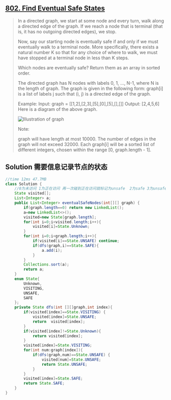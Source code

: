 ## [802. Find Eventual Safe States](https://leetcode-cn.com/problems/find-eventual-safe-states/)

> In a directed graph, we start at some node and every turn, walk along a directed edge of the graph.  If we reach a node that is terminal (that is, it has no outgoing directed edges), we stop.
>
> Now, say our starting node is eventually safe if and only if we must eventually walk to a terminal node.  More specifically, there exists a natural number K so that for any choice of where to walk, we must have stopped at a terminal node in less than K steps.
>
> Which nodes are eventually safe?  Return them as an array in sorted order.
>
> The directed graph has N nodes with labels 0, 1, ..., N-1, where N is the length of graph.  The graph is given in the following form: graph[i] is a list of labels j such that (i, j) is a directed edge of the graph.
>
> Example:
> Input: graph = [[1,2],[2,3],[5],[0],[5],[],[]]
> Output: [2,4,5,6]
> Here is a diagram of the above graph.
>
> ![Illustration of graph](https://s3-lc-upload.s3.amazonaws.com/uploads/2018/03/17/picture1.png)
>
> Note:
>
> graph will have length at most 10000.
> The number of edges in the graph will not exceed 32000.
> Each graph[i] will be a sorted list of different integers, chosen within the range [0, graph.length - 1].
>

## Solution 需要信息记录节点的状态

```java
//time 12ms 47.7MB
class Solution {
    //0为未访问 1为正在访问 再一次碰到正在访问就标记为unsafe  2为safe 3为unsafe 即有环
    State visited[];
    List<Integer> a;
    public List<Integer> eventualSafeNodes(int[][] graph) {
        if(graph.length==0) return new LinkedList();
        a=new LinkedList<>();
        visited=new State[graph.length];
        for(int i=0;i<visited.length;i++){
            visited[i]=State.Unknown;
        }
        for(int i=0;i<graph.length;i++){
            if(visited[i]==State.UNSAFE) continue;
            if(dfs(graph,i)==State.SAFE){
                a.add(i);
            }
        }
        Collections.sort(a);
        return a;
    }
    enum State{
        Unknown,
        VISITING,
        UNSAFE,
        SAFE
    };
    private State dfs(int [][]graph,int index){
        if(visited[index]==State.VISITING) {
            visited[index]=State.UNSAFE;
            return  visited[index];
        }
        if(visited[index]!=State.Unknown){
            return visited[index];
        }
        visited[index]=State.VISITING;
        for(int num:graph[index]){
            if(dfs(graph,num)==State.UNSAFE) {
                visited[num]=State.UNSAFE;
                return State.UNSAFE;
            }
        }
        visited[index]=State.SAFE;
        return State.SAFE;
    }
}
```

